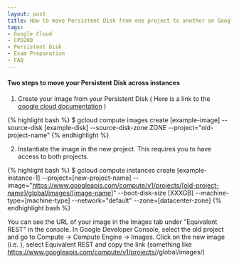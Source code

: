```yaml
---
layout: post
title: How to move Persistent Disk from one project to another on Google compute engine |  CPO200
tags:
- Google Cloud
- CPO200
- Persistent Disk 
- Exam Preparation
- FAQ
---
```



#### Two steps to move your Persistent Disk across instances 

1) Create your image from your Persistent Disk ( Here is a link to the [google cloud documentation](https://cloud.google.com/compute/docs/images#creating_an_image_from_a_root_persistent_disk) )

{% highlight bash %}
$ gcloud compute images create [example-image] --source-disk [example-disk] --source-disk-zone ZONE --project="old-project-name"
{% endhighlight %}

2) Instantiate the image in the new project. This requires you to have access to both projects.

{% highlight bash %}
$ gcloud compute instances create [example-instance-1] --project=[new-project-name] --image="https://www.googleapis.com/compute/v1/projects/[old-project-name]/global/images/[image-name]" --boot-disk-size [XXXGB] --machine-type=[machine-type] --network="default" --zone=[datacenter-zone] 
{% endhighlight bash %}

You can see the URL of your image in the Images tab under "Equivalent REST" in the console.
In Google Developer Console, select the old project and go to Compute -> Compute Engine -> Images. Click on the new image (i.e. <image-name>), select Equivalent REST and copy the link (something like https://www.googleapis.com/compute/v1/projects/<project-name>/global/images/<image-name>)




